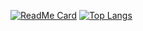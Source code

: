 [![ReadMe Card](https://github-readme-stats.vercel.app/api/pin/?username=pixelsized&repo=pixelsized)](https://github.com/anuraghazra/github-readme-stats)
[![Top Langs](https://github-readme-stats.vercel.app/api/top-langs/?username=pixelsized&layout=compact)](https://github.com/anuraghazra/github-readme-stats)
